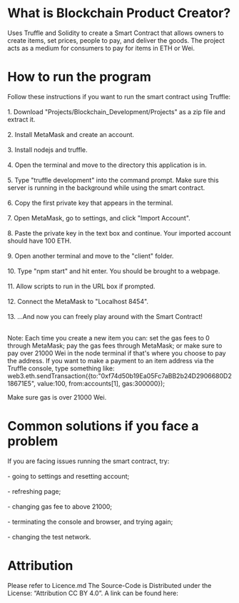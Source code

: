 # What is Blockchain Product Creator?
Uses Truffle and Solidity to create a Smart Contract that allows owners to create items, set prices, people to pay, and deliver the goods. The project acts as a medium for consumers to pay for items in ETH or Wei.

# How to run the program
Follow these instructions if you want to run the smart contract using Truffle:<br></br>
    1. Download "Projects/Blockchain_Development/Projects" as a zip file and extract it.<br></br>
    2. Install MetaMask and create an account.<br></br>
    3. Install nodejs and truffle.<br></br>
    4. Open the terminal and move to the directory this application is in.<br></br>
    5. Type "truffle development" into the command prompt. Make sure this server is running in the background while using the smart contract. <br></br>
    6. Copy the first private key that appears in the terminal. <br></br>
    7. Open MetaMask, go to settings, and click "Import Account".<br></br>
    8. Paste the private key in the text box and continue. Your imported account should have 100 ETH.<br></br>
    9. Open another terminal and move to the "client" folder.<br></br>
    10. Type "npm start" and hit enter. You should be brought to a webpage.<br></br>
    11. Allow scripts to run in the URL box if prompted.<br></br>
    12. Connect the MetaMask to "Localhost 8454".<br></br>
    13. ...And now you can freely play around with the Smart Contract!<br></br>

Note: Each time you create a new item you can: set the gas fees to 0 through MetaMask; pay the gas fees through MetaMask; or make sure to pay over 21000 Wei in the node terminal if that's where you choose to pay the address.
If you want to make a payment to an item address via the Truffle console, type something like:
web3.eth.sendTransaction({to:"0xf74d50b19Ea05Fc7aBB2b24D2906680D218671E5", value:100, from:accounts[1], gas:300000});

Make sure gas is over 21000 Wei.

# Common solutions if you face a problem
If you are facing issues running the smart contract, try:<br></br>
    - going to settings and resetting account;<br></br>
    - refreshing page;<br></br>
    - changing gas fee to above 21000;<br></br>
    - terminating the console and browser, and trying again;<br></br>
    - changing the test network.
    
 # Attribution
 Please refer to Licence.md
 The Source-Code is Distributed under the License: “Attribution CC BY 4.0”. A link can be found here: 
